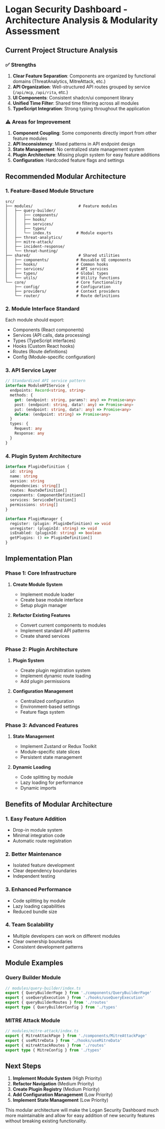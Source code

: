 # Logan Security Dashboard - Architecture Analysis & Modularity Assessment

## Current Project Structure Analysis

### ✅ **Strengths**
1. **Clear Feature Separation**: Components are organized by functional domains (ThreatAnalytics, MitreAttack, etc.)
2. **API Organization**: Well-structured API routes grouped by service (`/api/mcp`, `/api/rita`, etc.)
3. **UI Components**: Consistent shadcn/ui component library
4. **Unified Time Filter**: Shared time filtering across all modules
5. **TypeScript Integration**: Strong typing throughout the application

### ⚠️ **Areas for Improvement**
1. **Component Coupling**: Some components directly import from other feature modules
2. **API Inconsistency**: Mixed patterns in API endpoint design
3. **State Management**: No centralized state management system
4. **Plugin Architecture**: Missing plugin system for easy feature additions
5. **Configuration**: Hardcoded feature flags and settings

## Recommended Modular Architecture

### 1. **Feature-Based Module Structure**
```
src/
├── modules/                    # Feature modules
│   ├── query-builder/
│   │   ├── components/
│   │   ├── hooks/
│   │   ├── services/
│   │   ├── types/
│   │   └── index.ts           # Module exports
│   ├── threat-analytics/
│   ├── mitre-attack/
│   ├── incident-response/
│   └── threat-hunting/
├── shared/                     # Shared utilities
│   ├── components/            # Reusable UI components
│   ├── hooks/                 # Common hooks
│   ├── services/              # API services
│   ├── types/                 # Global types
│   └── utils/                 # Utility functions
└── core/                      # Core functionality
    ├── config/                # Configuration
    ├── providers/             # Context providers
    └── router/                # Route definitions
```

### 2. **Module Interface Standard**
Each module should export:
- Components (React components)
- Services (API calls, data processing)
- Types (TypeScript interfaces)
- Hooks (Custom React hooks)
- Routes (Route definitions)
- Config (Module-specific configuration)

### 3. **API Service Layer**
```typescript
// Standardized API service pattern
interface ModuleAPIService {
  endpoints: Record<string, string>
  methods: {
    get: (endpoint: string, params?: any) => Promise<any>
    post: (endpoint: string, data?: any) => Promise<any>
    put: (endpoint: string, data?: any) => Promise<any>
    delete: (endpoint: string) => Promise<any>
  }
  types: {
    Request: any
    Response: any
  }
}
```

### 4. **Plugin System Architecture**
```typescript
interface PluginDefinition {
  id: string
  name: string
  version: string
  dependencies: string[]
  routes: RouteDefinition[]
  components: ComponentDefinition[]
  services: ServiceDefinition[]
  permissions: string[]
}

interface PluginManager {
  register: (plugin: PluginDefinition) => void
  unregister: (pluginId: string) => void
  isEnabled: (pluginId: string) => boolean
  getPlugins: () => PluginDefinition[]
}
```

## Implementation Plan

### Phase 1: Core Infrastructure
1. **Create Module System**
   - Implement module loader
   - Create base module interface
   - Setup plugin manager

2. **Refactor Existing Features**
   - Convert current components to modules
   - Implement standard API patterns
   - Create shared services

### Phase 2: Plugin Architecture
1. **Plugin System**
   - Create plugin registration system
   - Implement dynamic route loading
   - Add plugin permissions

2. **Configuration Management**
   - Centralized configuration
   - Environment-based settings
   - Feature flags system

### Phase 3: Advanced Features
1. **State Management**
   - Implement Zustand or Redux Toolkit
   - Module-specific state slices
   - Persistent state management

2. **Dynamic Loading**
   - Code splitting by module
   - Lazy loading for performance
   - Dynamic imports

## Benefits of Modular Architecture

### 1. **Easy Feature Addition**
- Drop-in module system
- Minimal integration code
- Automatic route registration

### 2. **Better Maintenance**
- Isolated feature development
- Clear dependency boundaries
- Independent testing

### 3. **Enhanced Performance**
- Code splitting by module
- Lazy loading capabilities
- Reduced bundle size

### 4. **Team Scalability**
- Multiple developers can work on different modules
- Clear ownership boundaries
- Consistent development patterns

## Module Examples

### Query Builder Module
```typescript
// modules/query-builder/index.ts
export { QueryBuilderPage } from './components/QueryBuilderPage'
export { useQueryExecution } from './hooks/useQueryExecution'
export { queryBuilderRoutes } from './routes'
export type { QueryBuilderConfig } from './types'
```

### MITRE Attack Module
```typescript
// modules/mitre-attack/index.ts
export { MitreAttackPage } from './components/MitreAttackPage'
export { useMitreData } from './hooks/useMitreData'
export { mitreAttackRoutes } from './routes'
export type { MitreConfig } from './types'
```

## Next Steps

1. **Implement Module System** (High Priority)
2. **Refactor Navigation** (Medium Priority)
3. **Create Plugin Registry** (Medium Priority)
4. **Add Configuration Management** (Low Priority)
5. **Implement State Management** (Low Priority)

This modular architecture will make the Logan Security Dashboard much more maintainable and allow for easy addition of new security features without breaking existing functionality.